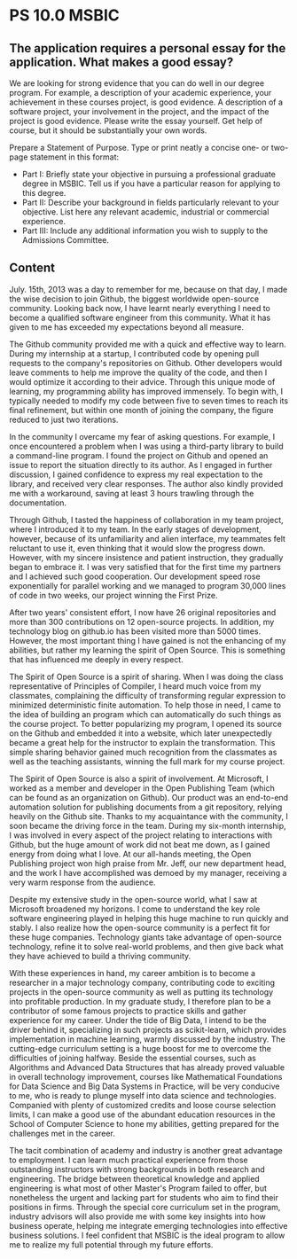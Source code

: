 # PS 10.0 MSBIC

## The application requires a personal essay for the application. What makes a good essay?

We are looking for strong evidence that you can do well in our degree program. For example, a description of your academic experience, your achievement in these courses project, is good evidence. A description of a software project, your involvement in the project, and the impact of the project is good evidence. Please write the essay yourself. Get help of course, but it should be substantially your own words.

Prepare a Statement of Purpose. Type or print neatly a concise one- or two-page statement in this format:

- Part I: Briefly state your objective in pursuing a professional graduate degree in MSBIC. Tell us if you have a particular reason for applying to this degree.
- Part II: Describe your background in fields particularly relevant to your objective. List here any relevant academic, industrial or commercial experience.
- Part III: Include any additional information you wish to supply to the Admissions Committee.

## Content

July. 15th, 2013 was a day to remember for me, because on that day, I made the wise decision to join Github, the biggest worldwide open-source community. Looking back now, I have learnt nearly everything I need to become a qualified software engineer from this community. What it has given to me has exceeded my expectations beyond all measure.

The Github community provided me with a quick and effective way to learn. During my internship at a startup, I contributed code by opening pull requests to the company's repositories on Github. Other developers would leave comments to help me improve the quality of the code, and then I would optimize it according to their advice. Through this unique mode of learning, my programming ability has improved immensely. To begin with, I typically needed to modify my code between five to seven times to reach its final refinement, but within one month of joining the company, the figure reduced to just two iterations.

In the community I overcame my fear of asking questions. For example, I once encountered a problem when I was using a third-party library to build a command-line program. I found the project on Github and opened an issue to report the situation directly to its author. As I engaged in further discussion, I gained confidence to express my real expectation to the library, and received very clear responses. The author also kindly provided me with a workaround, saving at least 3 hours trawling through the documentation.

Through Github, I tasted the happiness of collaboration in my team project, where I introduced it to my team. In the early stages of development, however, because of its unfamiliarity and alien interface, my teammates felt reluctant to use it, even thinking that it would slow the progress down. However, with my sincere insistence and patient instruction, they gradually began to embrace it. I was very satisfied that for the first time my partners and I achieved such good cooperation. Our development speed rose exponentially for parallel working and we managed to program 30,000 lines of code in two weeks, our project winning the First Prize.

After two years' consistent effort, I now have 26 original repositories and more than 300 contributions on 12 open-source projects. In addition, my technology blog on github.io has been visited more than 5000 times. However, the most important thing I have gained is not the enhancing of my abilities, but rather my learning the spirit of Open Source. This is something that has influenced me deeply in every respect.

The Spirit of Open Source is a spirit of sharing. When I was doing the class representative of Principles of Compiler, I heard much voice from my classmates, complaining the difficulty of transforming regular expression to minimized deterministic finite automation. To help those in need, I came to the idea of building an program which can automatically do such things as the course project. To better popularizing my program, I opened its source on the Github and embedded it into a website, which later unexpectedly became a great help for the instructor to explain the transformation. This simple sharing behavior gained much recognition from the classmates as well as the teaching assistants, winning the full mark for my course project.

The Spirit of Open Source is also a spirit of involvement. At Microsoft, I worked as a member and developer in the Open Publishing Team (which can be found as an organization on Github). Our product was an end-to-end automation solution for publishing documents from a git repository, relying heavily on the Github site. Thanks to my acquaintance with the community, I soon became the driving force in the team. During my six-month internship, I was involved in every aspect of the project relating to interactions with Github, but the huge amount of work did not beat me down, as I gained energy from doing what I love. At our all-hands meeting, the Open Publishing project won high praise from Mr. Jeff, our new department head, and the work I have accomplished was demoed by my manager, receiving a very warm response from the audience.

Despite my extensive study in the open-source world, what I saw at Microsoft broadened my horizons. I come to understand the key role software engineering played in helping this huge machine to run quickly and stably. I also realize how the open-source community is a perfect fit for these huge companies. Technology giants take advantage of open-source technology, refine it to solve real-world problems, and then give back what they have achieved to build a thriving community.

With these experiences in hand, my career ambition is to become a researcher in a major technology company, contributing code to exciting projects in the open-source community as well as putting its technology into profitable production. In my graduate study, I therefore plan to be a contributor of some famous projects to practice skills and gather experience for my career. Under the tide of Big Data, I intend to be the driver behind it, specializing in such projects as scikit-learn, which provides implementation in machine learning, warmly discussed by the industry. The cutting-edge curriculum setting is a huge boost for me to overcome the difficulties of joining halfway. Beside the essential courses, such as Algorithms and Advanced Data Structures that has already proved valuable in overall technology improvement, courses like Mathematical Foundations for Data Science and Big Data Systems in Practice, will be very conducive to me, who is ready to plunge myself into data science and technologies. Companied with plenty of customized credits and loose course selection limits, I can make a good use of the abundant education resources in the School of Computer Science to hone my abilities, getting prepared for the challenges met in the career.

The tacit combination of academy and industry is another great advantage to employment. I can learn much practical experience from those outstanding instructors with strong backgrounds in both research and engineering. The bridge between theoretical knowledge and applied engineering is what most of other Master's Program failed to offer, but nonetheless the urgent and lacking part for students who aim to find their positions in firms. Through the special core curriculum set in the program, industry advisors will also provide me with some key insights into how business operate, helping me integrate emerging technologies into effective business solutions. I feel confident that MSBIC is the ideal program to allow me to realize my full potential through my future efforts.
